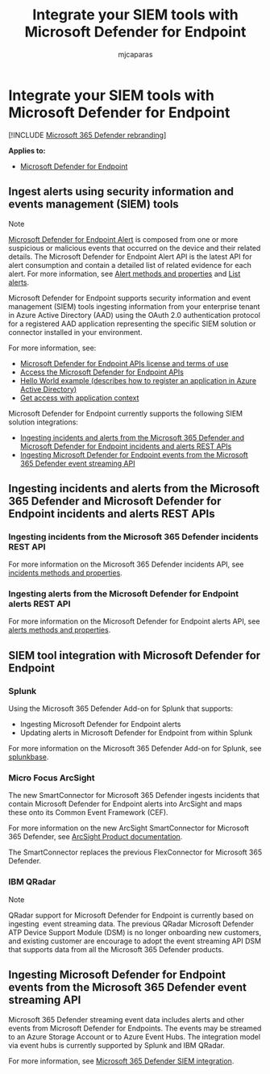 ﻿---
title: Integrate your SIEM tools with Microsoft Defender for Endpoint
description: Learn how to use REST API and configure supported security information and events management tools to receive and pull detections.
keywords: configure siem, security information and events management tools, splunk, arcsight, custom indicators, rest api, alert definitions, indicators of compromise
search.appverid: met150
ms.prod: m365-security
ms.mktglfcycl: deploy
ms.sitesec: library
ms.pagetype: security
ms.author: macapara
author: mjcaparas
ms.localizationpriority: medium
manager: dansimp
audience: ITPro
ms.collection: M365-security-compliance
ms.topic: article
ms.technology: mde
---

# Integrate your SIEM tools with Microsoft Defender for Endpoint

[!INCLUDE [Microsoft 365 Defender rebranding](../../includes/microsoft-defender.md)]

**Applies to:**
- [Microsoft Defender for Endpoint](https://go.microsoft.com/fwlink/p/?linkid=2154037)


## Ingest alerts using security information and events management (SIEM) tools

> [!NOTE]
>
> [Microsoft Defender for Endpoint Alert](alerts.md) is composed from one or more suspicious or malicious events that occurred on the device and their related details. The Microsoft Defender for Endpoint Alert API is the latest API for alert consumption and contain a detailed list of related evidence for each alert. For more information, see [Alert methods and properties](alerts.md) and [List alerts](get-alerts.md).

Microsoft Defender for Endpoint supports security information and event management (SIEM) tools ingesting information from your enterprise tenant in Azure Active Directory (AAD) using the OAuth 2.0 authentication protocol for a registered AAD application representing the specific SIEM solution or connector installed in your environment. 

For more information, see:

- [Microsoft Defender for Endpoint APIs license and terms of use](api-terms-of-use.md) 
- [Access the Microsoft Defender for Endpoint APIs](apis-intro.md)
- [Hello World example (describes how to register an application in Azure Active Directory)](api-hello-world.md)
- [Get access with application context](exposed-apis-create-app-webapp.md)


Microsoft Defender for Endpoint currently supports the following SIEM solution
integrations: 

- [Ingesting incidents and alerts from the Microsoft 365 Defender and Microsoft Defender for Endpoint incidents and alerts REST APIs](#ingesting-incidents-from-the-microsoft-defender-for-endpoint-alerts-rest-api)
- [Ingesting Microsoft Defender for Endpoint events from the Microsoft 365 Defender event streaming API](#ingesting-microsoft-365-defender-streaming-event-data-via-event-hubs)

## Ingesting incidents and alerts from the Microsoft 365 Defender and Microsoft Defender for Endpoint incidents and alerts REST APIs

### Ingesting incidents from the Microsoft 365 Defender incidents REST API

For more information on the Microsoft 365 Defender incidents API, see [incidents methods and properties](../../defender/api-incident.md).

### Ingesting alerts from the Microsoft Defender for Endpoint alerts REST API

For more information on the Microsoft Defender for Endpoint alerts API, see [alerts methods and properties](alerts.md).

## SIEM tool integration with Microsoft Defender for Endpoint

### Splunk

Using the Microsoft 365 Defender Add-on for Splunk that supports: 

- Ingesting Microsoft Defender for Endpoint alerts 
- Updating alerts in Microsoft Defender for Endpoint from within Splunk 

For more information on the Microsoft 365 Defender Add-on for Splunk, see [splunkbase](https://splunkbase.splunk.com/app/4959/).

### Micro Focus ArcSight

The new SmartConnector for Microsoft 365 Defender ingests incidents that contain Microsoft Defender for Endpoint alerts into ArcSight and maps these onto its Common Event
Framework (CEF). 

For more information on the new ArcSight SmartConnector for Microsoft 365 Defender, see [ArcSight Product documentation](https://community.microfocus.com/cyberres/productdocs/w/connector-documentation/39246/smartconnector-for-microsoft-365-defender).

The SmartConnector replaces the previous FlexConnector for Microsoft 365 Defender.
  
### IBM QRadar

>[!NOTE]
>QRadar support for Microsoft Defender for Endpoint is currently based on ingesting  event streaming data. The previous QRadar Microsoft Defender ATP Device Support Module (DSM) is no longer onboarding new customers, and existing customer are encourage to adopt the event streaming API DSM that supports data from all the Microsoft 365 Defender products.   

## Ingesting Microsoft Defender for Endpoint events from the Microsoft 365 Defender event streaming API

Microsoft 365 Defender streaming event data includes alerts and other events from Microsoft Defender for Endpoints. The events may be streamed to an Azure Storage Account or to Azure Event Hubs. The integration model via event hubs is currently supported by Splunk and IBM QRadar.

For more information, see [Microsoft 365 Defender SIEM integration](../defender/configure-siem-defender.md).
